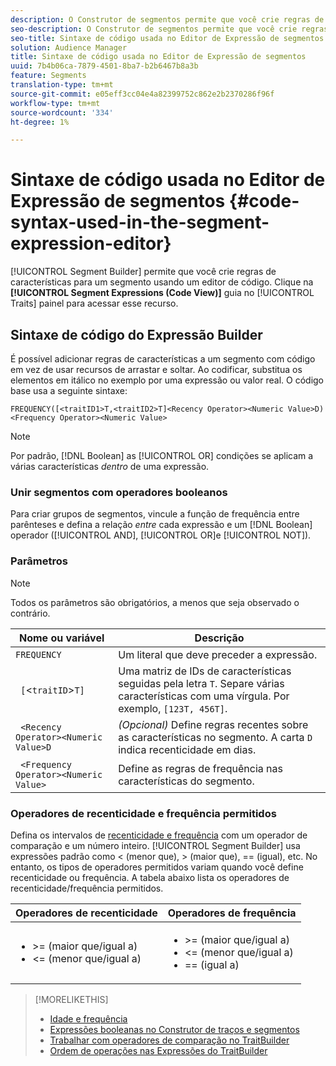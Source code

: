 ```yaml
---
description: O Construtor de segmentos permite que você crie regras de características para um segmento usando um editor de código. Clique na guia Expressões de segmentos (Visualização de código) no painel Características para acessar esse recurso.
seo-description: O Construtor de segmentos permite que você crie regras de características para um segmento usando um editor de código. Clique na guia Expressões de segmentos (Visualização de código) no painel Características para acessar esse recurso.
seo-title: Sintaxe de código usada no Editor de Expressão de segmentos
solution: Audience Manager
title: Sintaxe de código usada no Editor de Expressão de segmentos
uuid: 7b4b06ca-7879-4501-8ba7-b2b6467b8a3b
feature: Segments
translation-type: tm+mt
source-git-commit: e05eff3cc04e4a82399752c862e2b2370286f96f
workflow-type: tm+mt
source-wordcount: '334'
ht-degree: 1%

---
```



# Sintaxe de código usada no Editor de Expressão de segmentos {#code-syntax-used-in-the-segment-expression-editor}

[!UICONTROL Segment Builder] permite que você crie regras de características para um segmento usando um editor de código. Clique na **[!UICONTROL Segment Expressions (Code View)]** guia no [!UICONTROL Traits] painel para acessar esse recurso.

## Sintaxe de código do Expressão Builder

É possível adicionar regras de características a um segmento com código em vez de usar recursos de arrastar e soltar. Ao codificar, substitua os elementos em itálico no exemplo por uma expressão ou valor real. O código base usa a seguinte sintaxe:

```
FREQUENCY([<traitID1>T,<traitID2>T]<Recency Operator><Numeric Value>D)
<Frequency Operator><Numeric Value>
```

>[!NOTE]
>
>Por padrão, [!DNL Boolean] as [!UICONTROL OR] condições se aplicam a várias características *dentro* de uma expressão.

### Unir segmentos com operadores booleanos

Para criar grupos de segmentos, vincule a função de frequência entre parênteses e defina a relação *entre* cada expressão e um [!DNL Boolean] operador ([!UICONTROL AND], [!UICONTROL OR]e [!UICONTROL NOT]).

### Parâmetros

>[!NOTE]
>
>Todos os parâmetros são obrigatórios, a menos que seja observado o contrário.

| Nome ou variável | Descrição |
|---|---|
| `FREQUENCY` | Um literal que deve preceder a expressão. |
| ` [`&lt;`traitID`>`T]` | Uma matriz de IDs de características seguidas pela letra `T`. Separe várias características com uma vírgula. Por exemplo, `[123T, 456T]`. |
| ` <Recency Operator><Numeric Value>D` | *(Opcional)* Define regras recentes sobre as características no segmento. A carta `D` indica recenticidade em dias. |
| ` <Frequency Operator><Numeric Value>` | Define as regras de frequência nas características do segmento. |

### Operadores de recenticidade e frequência permitidos

Defina os intervalos de [recenticidade e frequência](../../features/segments/recency-and-frequency.md) com um operador de comparação e um número inteiro. [!UICONTROL Segment Builder] usa expressões padrão como &lt; (menor que), > (maior que), == (igual), etc. No entanto, os tipos de operadores permitidos variam quando você define recenticidade ou frequência. A tabela abaixo lista os operadores de recenticidade/frequência permitidos.

<table id="table_2F92617CB472442BA5639E24DB4E43D3"> 
 <thead> 
  <tr> 
   <th colname="col1" class="entry"> Operadores de recenticidade </th> 
   <th colname="col2" class="entry"> Operadores de frequência </th> 
  </tr> 
 </thead>
 <tbody> 
  <tr> 
   <td colname="col1"> 
    <ul id="ul_66D11A34097648A997BA5C6CCC38503A"> 
     <li id="li_EA0B607E58834E62B427C0B7626C2BD1">&gt;= (maior que/igual a) </li> 
     <li id="li_CFE3D2DBEF424093A0497A70324D5B31">&lt;= (menor que/igual a) </li> 
    </ul> </td> 
   <td colname="col2"> 
    <ul id="ul_A5A38BCD71B844F0B5FB28256069F87E"> 
     <li id="li_EA17C353214E4C2EA2B70169C94A2E53">&gt;= (maior que/igual a) </li> 
     <li id="li_87CE5CCC6B44446BB2FD0AAD47712368">&lt;= (menor que/igual a) </li> 
     <li id="li_7E922AEF3A524E78A18A9F6ECBF7460B">== (igual a) </li> 
    </ul> </td> 
  </tr> 
 </tbody> 
</table>

>[!MORELIKETHIS]
>
>* [Idade e frequência](../../features/segments/recency-and-frequency.md)
>* [Expressões booleanas no Construtor de traços e segmentos](../../reference/boolean-expressions-tsb.md)
>* [Trabalhar com operadores de comparação no TraitBuilder](../../features/traits/trait-comparison-operators.md)
>* [Ordem de operações nas Expressões do TraitBuilder](../../features/traits/trait-operator-precedence.md)

